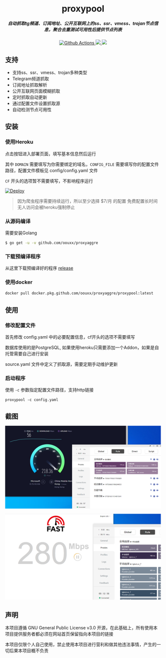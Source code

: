 <h1 align="center">
  <br>proxypool<br>
</h1>

<h5 align="center">自动抓取tg频道、订阅地址、公开互联网上的ss、ssr、vmess、trojan节点信息，聚合去重测试可用性后提供节点列表</h5>

<p align="center">
  <a href="https://github.com/oouxx/proxyaggre/actions">
    <img src="https://img.shields.io/github/workflow/status/oouxx/proxyaggre/Go?style=flat-square" alt="Github Actions">
  </a>
  <a href="https://goreportcard.com/report/github.com/oouxx/proxyaggre">
    <img src="https://goreportcard.com/badge/github.com/oouxx/proxyaggre?style=flat-square">
  </a>
  <a href="https://github.com/oouxx/proxyaggre/releases">
    <img src="https://img.shields.io/github/release/oouxx/proxyaggre/all.svg?style=flat-square">
  </a>
</p>

## 支持

- 支持ss、ssr、vmess、trojan多种类型
- Telegram频道抓取
- 订阅地址抓取解析
- 公开互联网页面模糊抓取
- 定时抓取自动更新
- 通过配置文件设置抓取源
- 自动检测节点可用性

## 安装

### 使用Heroku

点击按钮进入部署页面，填写基本信息然后运行

其中 `DOMAIN` 需要填写为你需要绑定的域名，`CONFIG_FILE` 需要填写你的配置文件路径，配置文件模板见 config/config.yaml 文件

`CF` 开头的选项暂不需要填写，不影响程序运行

[![Deploy](https://www.herokucdn.com/deploy/button.svg)](https://heroku.com/deploy)

> 因为爬虫程序需要持续运行，所以至少选择 $7/月 的配置
> 免费配置长时间无人访问会被heroku强制停止

### 从源码编译

需要安装Golang

```sh
$ go get -u -v github.com/oouxx/proxyaggre
```

### 下载预编译程序

从这里下载预编译好的程序 [release](https://github.com/oouxx/proxyaggre/releases)

### 使用docker

```sh
docker pull docker.pkg.github.com/oouxx/proxyaggre/proxypool:latest
```

## 使用

### 修改配置文件

首先修改 config.yaml 中的必要配置信息，cf开头的选项不需要填写

数据库使用的是PostgreSQL, 如果使用heroku只需要添加一个Addon，如果是自托管需要自己进行安装

source.yaml 文件中定义了抓取源，需要定期手动维护更新

### 启动程序

使用 `-c` 参数指定配置文件路径，支持http链接

```shell
proxypool -c config.yaml
```

## 截图

![Speedtest](docs/speedtest.png)

![Fast](docs/fast.png)

## 声明

本项目遵循 GNU General Public License v3.0 开源，在此基础上，所有使用本项目提供服务者都必须在网站首页保留指向本项目的链接

本项目仅限个人自己使用，禁止使用本项目进行营利和做其他违法事情，产生的一切后果本项目概不负责
